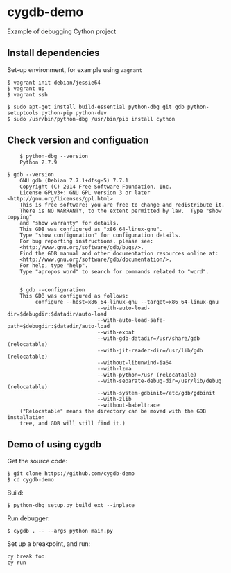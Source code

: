 # cygdb-demo

Example of debugging Cython project


## Install dependencies

Set-up environment, for example using `vagrant`

    $ vagrant init debian/jessie64
    $ vagrant up
    $ vagrant ssh

    $ sudo apt-get install build-essential python-dbg git gdb python-setuptools python-pip python-dev
    $ sudo /usr/bin/python-dbg /usr/bin/pip install cython


##	Check version and configuation

		$ python-dbg --version
		Python 2.7.9

    $ gdb --version
		GNU gdb (Debian 7.7.1+dfsg-5) 7.7.1
		Copyright (C) 2014 Free Software Foundation, Inc.
		License GPLv3+: GNU GPL version 3 or later <http://gnu.org/licenses/gpl.html>
		This is free software: you are free to change and redistribute it.
		There is NO WARRANTY, to the extent permitted by law.  Type "show copying"
		and "show warranty" for details.
		This GDB was configured as "x86_64-linux-gnu".
		Type "show configuration" for configuration details.
		For bug reporting instructions, please see:
		<http://www.gnu.org/software/gdb/bugs/>.
		Find the GDB manual and other documentation resources online at:
		<http://www.gnu.org/software/gdb/documentation/>.
		For help, type "help".
		Type "apropos word" to search for commands related to "word".


		$ gdb --configuration
		This GDB was configured as follows:
			 configure --host=x86_64-linux-gnu --target=x86_64-linux-gnu
								 --with-auto-load-dir=$debugdir:$datadir/auto-load
								 --with-auto-load-safe-path=$debugdir:$datadir/auto-load
								 --with-expat
								 --with-gdb-datadir=/usr/share/gdb (relocatable)
								 --with-jit-reader-dir=/usr/lib/gdb (relocatable)
								 --without-libunwind-ia64
								 --with-lzma
								 --with-python=/usr (relocatable)
								 --with-separate-debug-dir=/usr/lib/debug (relocatable)
								 --with-system-gdbinit=/etc/gdb/gdbinit
								 --with-zlib
								 --without-babeltrace
		("Relocatable" means the directory can be moved with the GDB installation
		tree, and GDB will still find it.)


## Demo of using cygdb

Get the source code:

    $ git clone https://github.com/cygdb-demo
    $ cd cygdb-demo

Build:

    $ python-dbg setup.py build_ext --inplace

Run debugger:

    $ cygdb . -- --args python main.py

Set up a breakpoint, and run:

    cy break foo
    cy run

